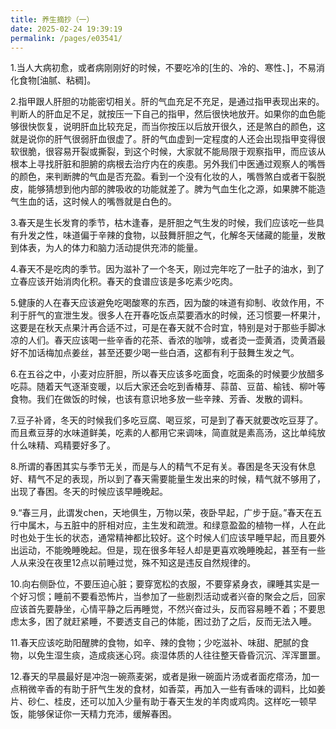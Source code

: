 ```yaml
---
title: 养生摘抄（一）
date: 2025-02-24 19:39:19
permalink: /pages/e03541/
---
```


1.当人大病初愈，或者病刚刚好的时候，不要吃冷的[生的、冷的、寒性、]，不易消化食物[油腻、粘稠]。

2.指甲跟人肝胆的功能密切相关。肝的气血充足不充足，是通过指甲表现出来的。判断人的肝血足不足，就按压一下自己的指甲，然后很快地放开。如果你的血色能够很快恢复，说明肝血比较充足，而当你按压以后放开很久，还是煞白的颜色，这就是说你的肝气很弱肝血很虚了。肝的气血虚到一定程度的人还会出现指甲变得很软很脆，很容易开裂或撕裂，到这个时候，大家就不能局限于观察指甲，而应该从根本上寻找肝脏和胆腑的病根去治疗内在的疾患。另外我们中医通过观察人的嘴唇的颜色，来判断脾的气血是否充盈。看到一个没有化妆的人，嘴唇煞白或者干裂脱皮，能够猜想到他内部的脾吸收的功能就差了。脾为气血生化之源，如果脾不能造气生血的话，这时候人的嘴唇就是白色的。

3.春天是生长发育的季节，枯木逢春，是肝胆之气生发的时候，我们应该吃一些具有升发之性，味道偏于辛辣的食物，以鼓舞肝胆之气，化解冬天储藏的能量，发散到体表，为人的体力和脑力活动提供充沛的能量。

4.春天不是吃肉的季节。因为滋补了一个冬天，刚过完年吃了一肚子的油水，到了立春应该开始消肉化积。春天的食谱应该是多吃素少吃肉。

5.健康的人在春天应该避免吃喝酸寒的东西，因为酸的味道有抑制、收敛作用，不利于肝气的宣泄生发。很多人在开春吃饭点菜要酒水的时候，还习惯要一杯果汁，这要是在秋天点果汁再合适不过，可是在春天就不合时宜，特别是对于那些手脚冰凉的人们。春天应该喝一些辛香的花茶、香浓的咖啡，或者烫一壶黄酒，烫黄酒最好不加话梅加点姜丝，甚至还要少喝一些白酒，这都有利于鼓舞生发之气。

6.在五谷之中，小麦对应肝胆，所以春天应该多吃面食，吃面条的时候要少放醋多吃蒜。随着天气逐渐变暖，以后大家还会吃到香椿芽、蒜苗、豆苗、榆钱、柳叶等食物。我们在做饭的时候，也该有意识地多放一些辛辣、芳香、发散的调料。

7.豆子补肾，冬天的时候我们多吃豆腐、喝豆浆，可是到了春天就要改吃豆芽了。而且煮豆芽的水味道鲜美，吃素的人都用它来调味，简直就是素高汤，这比单纯放什么味精、鸡精要好多了。

8.所谓的春困其实与季节无关，而是与人的精气不足有关。春困是冬天没有休息好、精气不足的表现，所以到了春天需要能量生发出来的时候，精气就不够用了，出现了春困。冬天的时候应该早睡晚起。

9.“春三月，此谓发chen，天地俱生，万物以荣，夜卧早起，广步于庭。”春天在五行中属木，与五脏中的肝相对应，主生发和疏泄。和绿意盈盈的植物一样，人在此时也处于生长的状态，通常精神都比较好。这个时候人们应该早睡早起，而且要外出运动，不能晚睡晚起。但是，现在很多年轻人却是更喜欢晚睡晚起，甚至有一些人从来没在夜里12点以前睡过觉，殊不知这是违反自然规律的。

10.向右侧卧位，不要压迫心脏；要穿宽松的衣服，不要穿紧身衣，祼睡其实是一个好习惯；睡前不要看恐怖片，当参加了一些剧烈活动或者兴奋的聚会之后，回家应该首先要静坐，心情平静之后再睡觉，不然兴奋过头，反而容易睡不着；不要思虑太多，困了就赶紧睡，不要透支自己的体能，困过劲了之后，反而无法入睡。

11.春天应该吃助阳醒脾的食物，如辛、辣的食物；少吃滋补、味甜、肥腻的食物，以免生湿生痰，造成痰迷心窍。痰湿体质的人往往整天昏昏沉沉、浑浑噩噩。

12.春天的早晨最好是冲泡一碗燕麦粥，或者是揪一碗面片汤或者面疙瘩汤，加一点稍微辛香的有助于肝气生发的食材，如香菜，再加入一些有香味的调料，比如姜片、砂仁、桂皮，还可以加入少量有助于春天生发的羊肉或鸡肉。这样吃一顿早饭，能够保证你一天精力充沛，缓解春困。
